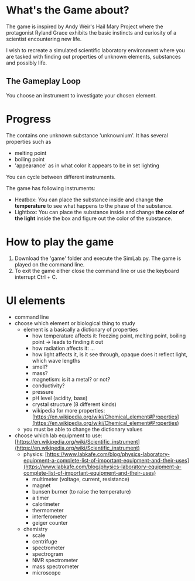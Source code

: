 # What's the Game about?

The game is inspired by Andy Weir's Hail Mary Project where the protagonist Ryland Grace exhibits the basic instincts and curiosity of a scientist encountering new life.

I wish to recreate a simulated scientific laboratory environment where you are tasked with finding out properties of unknown elements, substances and possibly life.

## The Gameplay Loop

You choose an instrument to investigate your chosen element.

# Progress

The contains one unknown substance 'unknownium'. It has several properties such as 
- melting point
- boiling point
- 'appearance' as in what color it appears to be in set lighting

You can cycle between different instruments.

The game has following instruments:
- Heatbox: You can place the substance inside and change **the temperature** to see what happens to the phase of the substance.
- Lightbox: You can place the substance inside and change **the color of the light** inside the box and figure out the color of the substance.

# How to play the game

1. Download the 'game' folder and execute the SimLab.py. The game is played on the command line.
2. To exit the game either close the command line or use the keyboard interrupt Ctrl + C.

# UI elements

- command line
- choose which element or biological thing to study
    - element is a basically a dictionary of properties
        - how temperature affects it: freezing point, melting point, boiling point → leads to finding it out
        - how radiation affects it: ...
        - how light affects it, is it see through, opaque does it reflect light, which wave lengths
        - smell?
        - mass?
        - magnetism: is it a metal? or not?
        - conductivity?
        - pressure
        - pH level (acidity, base)
        - crystal structure (8 different kinds)
        - wikipedia for more properties: [https://en.wikipedia.org/wiki/Chemical_element#Properties](https://en.wikipedia.org/wiki/Chemical_element#Properties)
    - you must be able to change the dictionary values
- choose which lab equipment to use: [https://en.wikipedia.org/wiki/Scientific_instrument](https://en.wikipedia.org/wiki/Scientific_instrument)
    - physics: [https://www.labkafe.com/blog/physics-laboratory-equipment-a-complete-list-of-important-equipment-and-their-uses](https://www.labkafe.com/blog/physics-laboratory-equipment-a-complete-list-of-important-equipment-and-their-uses)
        - multimeter (voltage, current, resistance)
        - magnet
        - bunsen burner (to raise the temperature)
        - a timer
        - calorimeter
        - thermometer
        - interferometer
        - geiger counter
    - chemistry
        - scale
        - centrifuge
        - spectrometer
        - spectrogram
        - NMR spectrometer
        - mass spectrometer
        - microscope

